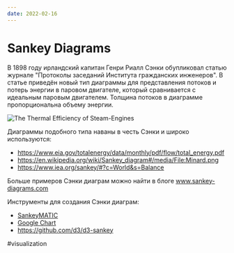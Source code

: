 ```yaml
---
date: 2022-02-16
---
```


# Sankey Diagrams

В 1898 году ирландский капитан Генри Риалл Сэнки обупликовал статью журнале "Протоколы заседаний Института гражданских инженеров".
В статье приведён новый тип диаграммы для представления потоков
и потерь энергии в паровом двигателе, который сравнивается с идеальным паровым двигателем.
Толщина потоков в диаграмме пропорциональна объему энергии.

![The Thermal Efficiency of Steam-Engines](https://upload.wikimedia.org/wikipedia/commons/1/10/JIE_Sankey_V5_Fig1.png)

Диаграммы подобного типа наваны в честь Сэнки и широко используются:

* https://www.eia.gov/totalenergy/data/monthly/pdf/flow/total_energy.pdf
* https://en.wikipedia.org/wiki/Sankey_diagram#/media/File:Minard.png
* https://www.iea.org/sankey/#?c=World&s=Balance

Больше примеров Сэнки диаграм можно найти в блоге www.sankey-diagrams.com

Инструменты для создания Сэнки диаграм:

* [SankeyMATIC](https://sankeymatic.com/build/)
* [Google Chart](https://developers.google.com/chart/interactive/docs/gallery/sankey)
* https://github.com/d3/d3-sankey

#visualization
